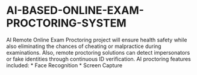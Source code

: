 # AI-BASED-ONLINE-EXAM-PROCTORING-SYSTEM
AI Remote Online Exam Proctoring project will ensure health safety while also eliminating the chances of cheating or malpractice during examinations. Also, remote proctoring solutions can detect impersonators or fake identities through continuous ID verification.   AI proctoring features included:  * Face Recognition  * Screen Capture
